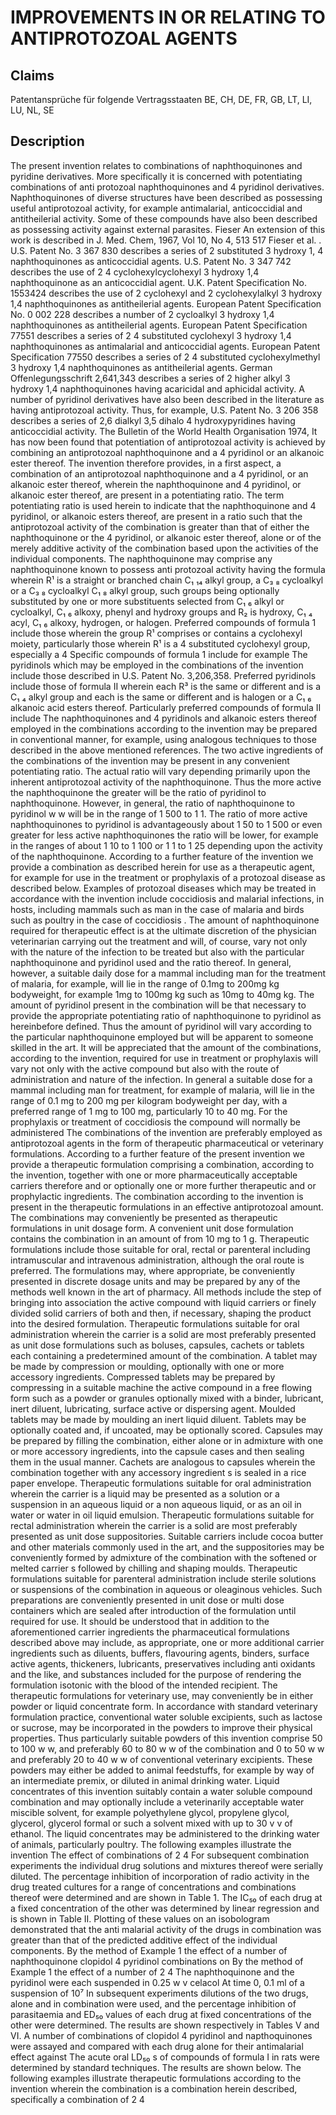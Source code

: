 # IMPROVEMENTS IN OR RELATING TO ANTIPROTOZOAL AGENTS

## Claims
Patentansprüche für folgende Vertragsstaaten BE, CH, DE, FR, GB, LT, LI, LU, NL, SE

## Description
The present invention relates to combinations of naphthoquinones and pyridine derivatives. More specifically it is concerned with potentiating combinations of anti protozoal naphthoquinones and 4 pyridinol derivatives. Naphthoquinones of diverse structures have been described as possessing useful antiprotozoal activity, for example antimalarial, anticoccidial and antitheilerial activity. Some of these compounds have also been described as possessing activity against external parasites. Fieser An extension of this work is described in J. Med. Chem, 1967, Vol 10, No 4, 513 517 Fieser et al. . U.S. Patent No. 3 367 830 describes a series of 2 substituted 3 hydroxy 1, 4 naphthoquinones as anticoccidial agents. U.S. Patent No. 3 347 742 describes the use of 2 4 cyclohexylcyclohexyl 3 hydroxy 1,4 naphthoquinone as an anticoccidial agent. U.K. Patent Specification No. 1553424 describes the use of 2 cyclohexyl and 2 cyclohexylalkyl 3 hydroxy 1,4 naphthoquinones as antitheilerial agents. European Patent Specification No. 0 002 228 describes a number of 2 cycloalkyl 3 hydroxy 1,4 naphthoquinones as antitheilerial agents. European Patent Specification 77551 describes a series of 2 4 substituted cyclohexyl 3 hydroxy 1,4 naphthoquinones as antimalarial and anticoccidial agents. European Patent Specification 77550 describes a series of 2 4 substituted cyclohexylmethyl 3 hydroxy 1,4 naphthoquinones as antitheilerial agents. German Offenlegungsschrift 2,641,343 describes a series of 2 higher alkyl 3 hydroxy 1,4 naphthoquinones having acaricidal and aphicidal activity. A number of pyridinol derivatives have also been described in the literature as having antiprotozoal activity. Thus, for example, U.S. Patent No. 3 206 358 describes a series of 2,6 dialkyl 3,5 dihalo 4 hydroxypyridines having anticoccidial activity. The Bulletin of the World Health Organisation 1974, It has now been found that potentiation of antiprotozoal activity is achieved by combining an antiprotozoal naphthoquinone and a 4 pyridinol or an alkanoic ester thereof. The invention therefore provides, in a first aspect, a combination of an antiprotozoal naphthoquinone and a 4 pyridinol, or an alkanoic ester thereof, wherein the naphthoquinone and 4 pyridinol, or alkanoic ester thereof, are present in a potentiating ratio. The term potentiating ratio is used herein to indicate that the naphthoquinone and 4 pyridinol, or alkanoic esters thereof, are present in a ratio such that the antiprotozoal activity of the combination is greater than that of either the naphthoquinone or the 4 pyridinol, or alkanoic ester thereof, alone or of the merely additive activity of the combination based upon the activities of the individual components. The naphthoquinone may comprise any naphthoquinone known to possess anti protozoal activity having the formula wherein R¹ is a straight or branched chain C₁ ₁₄ alkyl group, a C₃ ₈ cycloalkyl or a C₃ ₈ cycloalkyl C₁ ₈ alkyl group, such groups being optionally substituted by one or more substituents selected from C₁ ₆ alkyl or cycloalkyl, C₁ ₆ alkoxy, phenyl and hydroxy groups and R₂ is hydroxy, C₁ ₄ acyl, C₁ ₆ alkoxy, hydrogen, or halogen. Preferred compounds of formula 1 include those wherein the group R¹ comprises or contains a cyclohexyl moiety, particularly those wherein R¹ is a 4 substituted cyclohexyl group, especially a 4 Specific compounds of formula 1 include for example The pyridinols which may be employed in the combinations of the invention include those described in U.S. Patent No. 3,206,358. Preferred pyridinols include those of formula II wherein each R³ is the same or different and is a C₁ ₄ alkyl group and each is the same or different and is halogen or a C₁ ₆ alkanoic acid esters thereof. Particularly preferred compounds of formula II include The naphthoquinones and 4 pyridinols and alkanoic esters thereof employed in the combinations according to the invention may be prepared in conventional manner, for example, using analogous techniques to those described in the above mentioned references. The two active ingredients of the combinations of the invention may be present in any convenient potentiating ratio. The actual ratio will vary depending primarily upon the inherent antiprotozoal activity of the naphthoquinone. Thus the more active the naphthoquinone the greater will be the ratio of pyridinol to naphthoquinone. However, in general, the ratio of naphthoquinone to pyridinol w w will be in the range of 1 500 to 1 1. The ratio of more active naphthoquinones to pyridinol is advantageously about 1 50 to 1 500 or even greater for less active naphthoquinones the ratio will be lower, for example in the ranges of about 1 10 to 1 100 or 1 1 to 1 25 depending upon the activity of the naphthoquinone. According to a further feature of the invention we provide a combination as described herein for use as a therapeutic agent, for example for use in the treatment or prophylaxis of a protozoal disease as described below. Examples of protozoal diseases which may be treated in accordance with the invention include coccidiosis and malarial infections, in hosts, including mammals such as man in the case of malaria and birds such as poultry in the case of coccidiosis . The amount of naphthoquinone required for therapeutic effect is at the ultimate discretion of the physician veterinarian carrying out the treatment and will, of course, vary not only with the nature of the infection to be treated but also with the particular naphthoquinone and pyridinol used and the ratio thereof. In general, however, a suitable daily dose for a mammal including man for the treatment of malaria, for example, will lie in the range of 0.1mg to 200mg kg bodyweight, for example 1mg to 100mg kg such as 10mg to 40mg kg. The amount of pyridinol present in the combination will be that necessary to provide the appropriate potentiating ratio of naphthoquinone to pyridinol as hereinbefore defined. Thus the amount of pyridinol will vary according to the particular naphthoquinone employed but will be apparent to someone skilled in the art. It will be appreciated that the amount of the combinations, according to the invention, required for use in treatment or prophylaxis will vary not only with the active compound but also with the route of administration and nature of the infection. In general a suitable dose for a mammal including man for treatment, for example of malaria, will lie in the range of 0.1 mg to 200 mg per kilogram bodyweight per day, with a preferred range of 1 mg to 100 mg, particularly 10 to 40 mg. For the prophylaxis or treatment of coccidiosis the compound will normally be administered The combinations of the invention are preferably employed as antiprotozoal agents in the form of therapeutic pharmaceutical or veterinary formulations. According to a further feature of the present invention we provide a therapeutic formulation comprising a combination, according to the invention, together with one or more pharmaceutically acceptable carriers therefore and or optionally one or more further therapeutic and or prophylactic ingredients. The combination according to the invention is present in the therapeutic formulations in an effective antiprotozoal amount. The combinations may conveniently be presented as therapeutic formulations in unit dosage form. A convenient unit dose formulation contains the combination in an amount of from 10 mg to 1 g. Therapeutic formulations include those suitable for oral, rectal or parenteral including intramuscular and intravenous administration, although the oral route is preferred. The formulations may, where appropriate, be conveniently presented in discrete dosage units and may be prepared by any of the methods well known in the art of pharmacy. All methods include the step of bringing into association the active compound with liquid carriers or finely divided solid carriers of both and then, if necessary, shaping the product into the desired formulation. Therapeutic formulations suitable for oral administration wherein the carrier is a solid are most preferably presented as unit dose formulations such as boluses, capsules, cachets or tablets each containing a predetermined amount of the combination. A tablet may be made by compression or moulding, optionally with one or more accessory ingredients. Compressed tablets may be prepared by compressing in a suitable machine the active compound in a free flowing form such as a powder or granules optionally mixed with a binder, lubricant, inert diluent, lubricating, surface active or dispersing agent. Moulded tablets may be made by moulding an inert liquid diluent. Tablets may be optionally coated and, if uncoated, may be optionally scored. Capsules may be prepared by filling the combination, either alone or in admixture with one or more accessory ingredients, into the capsule cases and then sealing them in the usual manner. Cachets are analogous to capsules wherein the combination together with any accessory ingredient s is sealed in a rice paper envelope. Therapeutic formulations suitable for oral administration wherein the carrier is a liquid may be presented as a solution or a suspension in an aqueous liquid or a non aqueous liquid, or as an oil in water or water in oil liquid emulsion. Therapeutic formulations suitable for rectal administration wherein the carrier is a solid are most preferably presented as unit dose suppositories. Suitable carriers include cocoa butter and other materials commonly used in the art, and the suppositories may be conveniently formed by admixture of the combination with the softened or melted carrier s followed by chilling and shaping moulds. Therapeutic formulations suitable for parenteral administration include sterile solutions or suspensions of the combination in aqueous or oleaginous vehicles. Such preparations are conveniently presented in unit dose or multi dose containers which are sealed after introduction of the formulation until required for use. It should be understood that in addition to the aforementioned carrier ingredients the pharmaceutical formulations described above may include, as appropriate, one or more additional carrier ingredients such as diluents, buffers, flavouring agents, binders, surface active agents, thickeners, lubricants, preservatives including anti oxidants and the like, and substances included for the purpose of rendering the formulation isotonic with the blood of the intended recipient. The therapeutic formulations for veterinary use, may conveniently be in either powder or liquid concentrate form. In accordance with standard veterinary formulation practice, conventional water soluble excipients, such as lactose or sucrose, may be incorporated in the powders to improve their physical properties. Thus particularly suitable powders of this invention comprise 50 to 100 w w, and preferably 60 to 80 w w of the combination and 0 to 50 w w and preferably 20 to 40 w w of conventional veterinary excipients. These powders may either be added to animal feedstuffs, for example by way of an intermediate premix, or diluted in animal drinking water. Liquid concentrates of this invention suitably contain a water soluble compound combination and may optionally include a veterinarily acceptable water miscible solvent, for example polyethylene glycol, propylene glycol, glycerol, glycerol formal or such a solvent mixed with up to 30 v v of ethanol. The liquid concentrates may be administered to the drinking water of animals, particularly poultry. The following examples illustrate the invention The effect of combinations of 2 4 For subsequent combination experiments the individual drug solutions and mixtures thereof were serially diluted. The percentage inhibition of incorporation of radio activity in the drug treated cultures for a range of concentrations and combinations thereof were determined and are shown in Table 1. The IC₅₀ of each drug at a fixed concentration of the other was determined by linear regression and is shown in Table II. Plotting of these values on an isobologram demonstrated that the anti malarial activity of the drugs in combination was greater than that of the predicted additive effect of the individual components. By the method of Example 1 the effect of a number of naphthoquinone clopidol 4 pyridinol combinations on By the method of Example 1 the effect of a number of 2 4 The naphthoquinone and the pyridinol were each suspended in 0.25 w v celacol At time 0, 0.1 ml of a suspension of 10⁷ In subsequent experiments dilutions of the two drugs, alone and in combination were used, and the percentage inhibition of parasitaemia and ED₅₀ values of each drug at fixed concentrations of the other were determined. The results are shown respectively in Tables V and VI. A number of combinations of clopidol 4 pyridinol and napthoquinones were assayed and compared with each drug alone for their antimalarial effect against The acute oral LD₅₀ s of compounds of formula I in rats were determined by standard techniques. The results are shown below. The following examples illustrate therapeutic formulations according to the invention wherein the combination is a combination herein described, specifically a combination of 2 4